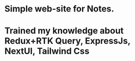 #
# Simple web-site for Notes.
# Trained my knowledge about Redux+RTK Query, ExpressJs, NextUI, Tailwind Css
#
